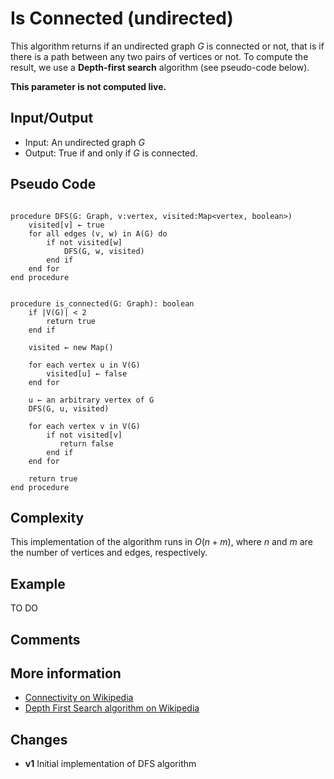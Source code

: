 # Is Connected (undirected)

This algorithm returns if an undirected graph $G$ is connected or not, that is if there is a path between any two pairs of vertices or not.
To compute the result, we use a **Depth-first search** algorithm (see pseudo-code below).  

**This parameter is not computed live.**

## Input/Output

- Input: An undirected graph $G$
- Output: True if and only if $G$ is connected.

## Pseudo Code

```

procedure DFS(G: Graph, v:vertex, visited:Map<vertex, boolean>)
    visited[v] ← true
    for all edges (v, w) in A(G) do
        if not visited[w]
            DFS(G, w, visited)
        end if
    end for
end procedure


procedure is_connected(G: Graph): boolean
    if |V(G)| < 2 
        return true
    end if
    
    visited ← new Map()
    
    for each vertex u in V(G)
        visited[u] ← false
    end for

    u ← an arbitrary vertex of G
    DFS(G, u, visited)

    for each vertex v in V(G)
        if not visited[v]
           return false
        end if
    end for

    return true
end procedure

```

## Complexity

This implementation of the algorithm runs in $O(n + m)$, where $n$ and $m$ are the number of vertices and edges, respectively.  

## Example

TO DO

## Comments

## More information

- [Connectivity on Wikipedia](https://en.wikipedia.org/wiki/Connectivity_(graph_theory))
- [Depth First Search algorithm on Wikipedia](https://en.wikipedia.org/wiki/Depth-first_search)

## Changes

  - **v1** Initial implementation of DFS algorithm 